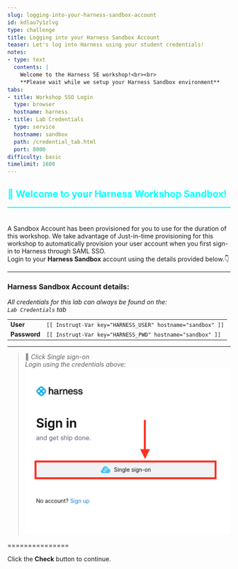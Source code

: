 ```yaml
---
slug: logging-into-your-harness-sandbox-account
id: kdlau7y1zlvg
type: challenge
title: Logging into your Harness Sandbox Account
teaser: Let's log into Harness using your student credentials!
notes:
- type: text
  contents: |
    Welcome to the Harness SE workshop!<br><br>
    **Please wait while we setup your Harness Sandbox environment**
tabs:
- title: Workshop SSO Login
  type: browser
  hostname: harness
- title: Lab Credentials
  type: service
  hostname: sandbox
  path: /credential_tab.html
  port: 8000
difficulty: basic
timelimit: 1600
---
```


<style type="text/css" rel="stylesheet">
hr.cyan { background-color: cyan; color: cyan; height: 2px; margin-bottom: -10px; }
h2.cyan { color: cyan; }
</style><h2 class="cyan">👋 Welcome to your Harness Workshop Sandbox!</h2>
<hr class="cyan">
<br><br>

A Sandbox Account has been provisioned for you to use for the duration of this workshop.
We take advantage of Just-in-time provisioning for this workshop to automatically provision your user account when you first sign-in to Harness through SAML SSO.<br>
Login to your **Harness Sandbox** account using the details provided below.👇

---
### Harness Sandbox Account details:
*All credentials for this lab can always be found on the: <br>
 `Lab Credentials` tab* <br>

|   |   |
|---|---|
|__User__| ```[[ Instruqt-Var key="HARNESS_USER" hostname="sandbox" ]]``` |
|__Password__| ```[[ Instruqt-Var key="HARNESS_PWD" hostname="sandbox" ]]``` |


---

> 📝 *Click Single sign-on* <br>
> *Login using the credentials above:* <br>
> ![sso_login.png](https://raw.githubusercontent.com/harness-community/field-workshops/main/assets/images/sso_login.png)

===============

Click the **Check** button to continue.
